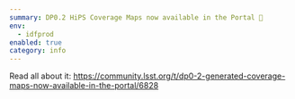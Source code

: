 ```yaml
---
summary: DP0.2 HiPS Coverage Maps now available in the Portal 🎉 
env:
  - idfprod
enabled: true
category: info
---
```


Read all about it: https://community.lsst.org/t/dp0-2-generated-coverage-maps-now-available-in-the-portal/6828
